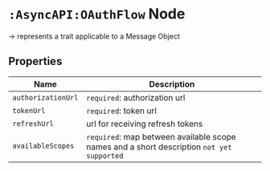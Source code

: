 # `:AsyncAPI:OAuthFlow` Node

-> represents a trait applicable to a Message Object

## Properties

| Name               | Description                                                                               |
|--------------------|-------------------------------------------------------------------------------------------|
| `authorizationUrl` | `required`:   authorization url                                                           |
| `tokenUrl`         | `required`:   token url                                                                   |
| `refreshUrl`       | url for receiving refresh tokens                                                          |
| `availableScopes`  | `required`: map between available scope names and a short description `not yet supported` |
